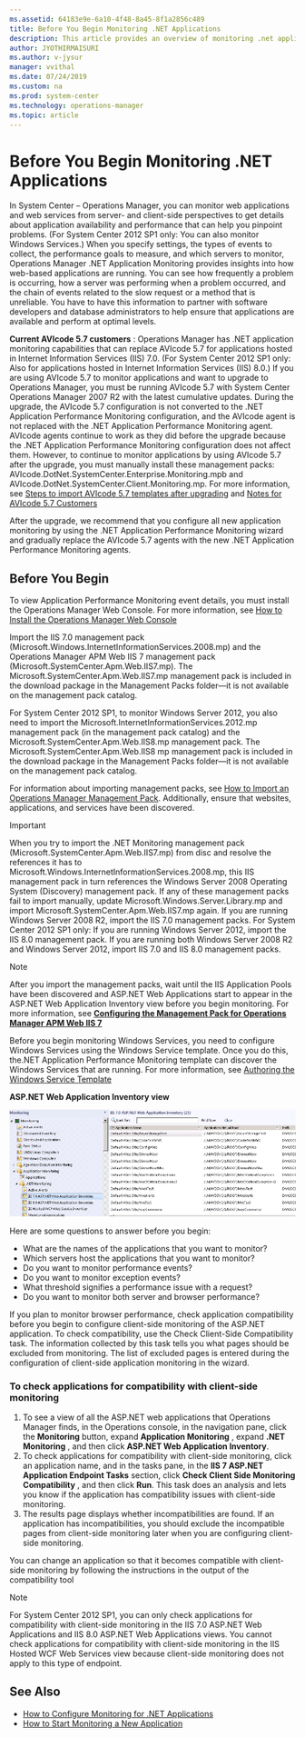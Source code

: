 ```yaml
---
ms.assetid: 64183e9e-6a10-4f48-8a45-8f1a2856c489
title: Before You Begin Monitoring .NET Applications
description: This article provides an overview of monitoring .net applications
author: JYOTHIRMAISURI
ms.author: v-jysur
manager: vvithal
ms.date: 07/24/2019
ms.custom: na
ms.prod: system-center
ms.technology: operations-manager
ms.topic: article
---
```


# Before You Begin Monitoring .NET Applications

In System Center – Operations Manager, you can monitor web applications and web services from server- and client-side perspectives to get details about application availability and performance that can help you pinpoint problems. (For System Center 2012 SP1 only: You can also monitor Windows Services.) When you specify settings, the types of events to collect, the performance goals to measure, and which servers to monitor, Operations Manager .NET Application Monitoring provides insights into how web-based applications are running. You can see how frequently a problem is occurring, how a server was performing when a problem occurred, and the chain of events related to the slow request or a method that is unreliable. You have to have this information to partner with software developers and database administrators to help ensure that applications are available and perform at optimal levels.

**Current AVIcode 5.7 customers** : Operations Manager has .NET application monitoring capabilities that can replace AVIcode 5.7 for applications hosted in Internet Information Services (IIS) 7.0. (For System Center 2012 SP1 only: Also for applications hosted in Internet Information Services (IIS) 8.0.) If you are using AVIcode 5.7 to monitor applications and want to upgrade to Operations Manager, you must be running AVIcode 5.7 with System Center Operations Manager 2007 R2 with the latest cumulative updates. During the upgrade, the AVIcode 5.7 configuration is not converted to the .NET Application Performance Monitoring configuration, and the AVIcode agent is not replaced with the .NET Application Performance Monitoring agent. AVIcode agents continue to work as they did before the upgrade because the .NET Application Performance Monitoring configuration does not affect them. However, to continue to monitor applications by using AVIcode 5.7 after the upgrade, you must manually install these management packs: AVIcode.DotNet.SystemCenter.Enterprise.Monitoring.mpb and AVIcode.DotNet.SystemCenter.Client.Monitoring.mp. For more information, see [Steps to import AVIcode 5.7 templates after upgrading](http://go.microsoft.com/fwlink/?linkid=230859) and [Notes for AVIcode 5.7 Customers](https://docs.microsoft.com/en-us/previous-versions/system-center/system-center-2012-r2/hh543998(v=sc.12))

After the upgrade, we recommend that you configure all new application monitoring by using the .NET Application Performance Monitoring wizard and gradually replace the AVIcode 5.7 agents with the new .NET Application Performance Monitoring agents.

## Before You Begin

To view Application Performance Monitoring event details, you must install the Operations Manager Web Console. For more information, see [How to Install the Operations Manager Web Console](http://go.microsoft.com/fwlink/?linkid=236163)

Import the IIS 7.0 management pack (Microsoft.Windows.InternetInformationServices.2008.mp) and the Operations Manager APM Web IIS 7 management pack (Microsoft.SystemCenter.Apm.Web.IIS7.mp). The Microsoft.SystemCenter.Apm.Web.IIS7.mp management pack is included in the download package in the Management Packs folder—it is not available on the management pack catalog.

For System Center 2012 SP1, to monitor Windows Server 2012, you also need to import the Microsoft.InternetInformationServices.2012.mp management pack (in the management pack catalog) and the Microsoft.SystemCenter.Apm.Web.IIS8.mp management pack. The Microsoft.SystemCenter.Apm.Web.IIS8 mp management pack is included in the download package in the Management Packs folder—it is not available on the management pack catalog.

For information about importing management packs, see [How to Import an Operations Manager Management Pack](https://docs.microsoft.com/en-us/previous-versions/system-center/system-center-2012-R2/hh212691%28v%3dsc.12%29). Additionally, ensure that websites, applications, and services have been discovered.

> [!Important]
> When you try to import the .NET Monitoring management pack (Microsoft.SystemCenter.Apm.Web.IIS7.mp) from disc and resolve the references it has to Microsoft.Windows.InternetInformationServices.2008.mp, this IIS management pack in turn references the Windows Server 2008 Operating System (Discovery) management pack. If any of these management packs fail to import manually, update Microsoft.Windows.Server.Library.mp and import Microsoft.SystemCenter.Apm.Web.IIS7.mp again.
> If you are running Windows Server 2008 R2, import the IIS 7.0 management packs.
> For System Center 2012 SP1 only: If you are running Windows Server 2012, import the IIS 8.0 management pack. If you are running both Windows Server 2008 R2 and Windows Server 2012, import IIS 7.0 and IIS 8.0 management packs.

> [!NOTE]
> After you import the management packs, wait until the IIS Application Pools have been discovered and ASP.NET Web Applications start to appear in the ASP.NET Web Application Inventory view before you begin monitoring. For more information, see [**Configuring the Management Pack for Operations Manager APM Web IIS 7**](http://go.microsoft.com/fwlink/?linkid=251495)

Before you begin monitoring Windows Services, you need to configure Windows Services using the Windows Service template. Once you do this, the.NET Application Performance Monitoring template can discover the Windows Services that are running. For more information, see [Authoring the Windows Service Template](http://go.microsoft.com/fwlink/?linkid=252385)

**ASP.NET Web Application Inventory view**

![ASP.NET Web Application Inventory view](./media/Web-Application-Inventory-view.png)

Here are some questions to answer before you begin:

- What are the names of the applications that you want to monitor?
- Which servers host the applications that you want to monitor?
- Do you want to monitor performance events?
- Do you want to monitor exception events?
- What threshold signifies a performance issue with a request?
- Do you want to monitor both server and browser performance?

If you plan to monitor browser performance, check application compatibility before you begin to configure client-side monitoring of the ASP.NET application. To check compatibility, use the Check Client-Side Compatibility task. The information collected by this task tells you what pages should be excluded from monitoring. The list of excluded pages is entered during the configuration of client-side application monitoring in the wizard.

### To check applications for compatibility with client-side monitoring

1. To see a view of all the ASP.NET web applications that Operations Manager finds, in the Operations console, in the navigation pane, click the  **Monitoring**  button, expand  **Application Monitoring** , expand  **.NET Monitoring** , and then click  **ASP.NET Web Application Inventory**.
2. To check applications for compatibility with client-side monitoring, click an application name, and in the tasks pane, in the  **IIS 7 ASP.NET Application Endpoint Tasks**  section, click  **Check Client Side Monitoring Compatibility** , and then click  **Run**. This task does an analysis and lets you know if the application has compatibility issues with client-side monitoring.
3. The results page displays whether incompatibilities are found. If an application has incompatibilities, you should exclude the incompatible pages from client-side monitoring later when you are configuring client-side monitoring.

You can change an application so that it becomes compatible with client-side monitoring by following the instructions in the output of the compatibility tool

> [!NOTE]
> For System Center 2012 SP1, you can only check applications for compatibility with client-side monitoring in the IIS 7.0 ASP.NET Web Applications and IIS 8.0 ASP.NET Web Applications views. You cannot check applications for compatibility with client-side monitoring in the IIS Hosted WCF Web Services view because client-side monitoring does not apply to this type of endpoint.

## See Also

- [How to Configure Monitoring for .NET Applications](https://docs.microsoft.com/en-us/previous-versions/system-center/system-center-2012-R2/hh543989%28v%3dsc.12%29)
- [How to Start Monitoring a New Application](https://docs.microsoft.com/en-us/previous-versions/system-center/system-center-2012-R2/hh544005%28v%3dsc.12%29)
